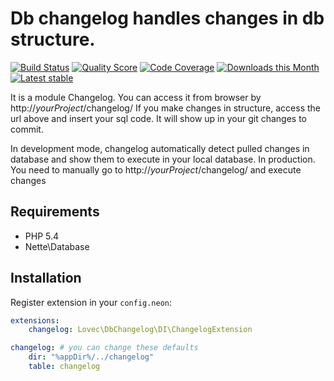 # Db changelog handles changes in db structure.

[![Build Status](https://img.shields.io/travis/lovec/DbChangelog/master.svg?style=flat-square)](https://travis-ci.org/lovec/DbChangelog)
[![Quality Score](https://img.shields.io/scrutinizer/g/lovec/DbChangelog.svg?style=flat-square)](https://scrutinizer-ci.com/g/lovec/DbChangelog)
[![Code Coverage](https://img.shields.io/scrutinizer/coverage/g/lovec/DbChangelog.svg?style=flat-square)](https://scrutinizer-ci.com/g/lovec/DbChangelog)
[![Downloads this Month](https://img.shields.io/packagist/dm/lovec/db-changelog.svg?style=flat-square)](https://packagist.org/packages/lovec/db-changelog)
[![Latest stable](https://img.shields.io/packagist/v/lovec/db-changelog.svg?style=flat-square)](https://packagist.org/packages/lovec/db-changelog)


It is a module Changelog. You can access it from browser by http://*yourProject*/changelog/
If you make changes in structure, access the url above and insert your sql code.
It will show up in your git changes to commit.

In development mode, changelog automatically detect pulled changes in database and show them to execute in
your local database.
In production. You need to manually go to http://*yourProject*/changelog/ and execute changes


## Requirements 

- PHP 5.4
- Nette\Database


## Installation

Register extension in your `config.neon`:

```yaml
extensions:
	changelog: Lovec\DbChangelog\DI\ChangelogExtension

changelog: # you can change these defaults
    dir: "%appDir%/../changelog"
    table: changelog
```

